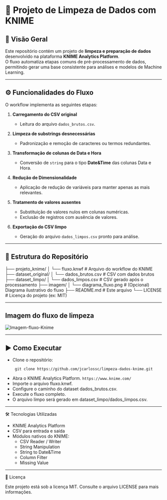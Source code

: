 # 🧹 Projeto de Limpeza de Dados com KNIME

## 📌 Visão Geral
Este repositório contém um projeto de **limpeza e preparação de dados** desenvolvido na plataforma **KNIME Analytics Platform**.  
O fluxo automatiza etapas comuns de pré-processamento de dados, permitindo gerar uma base consistente para análises e modelos de Machine Learning.

---

## ⚙️ Funcionalidades do Fluxo
O workflow implementa as seguintes etapas:

1. **Carregamento do CSV original**  
   - Leitura do arquivo `dados_brutos.csv`.

2. **Limpeza de substrings desnecessárias**  
   - Padronização e remoção de caracteres ou termos redundantes.

3. **Transformação de colunas de Data e Hora**  
   - Conversão de `string` para o tipo **Date&Time** das colunas Data e Hora.

4. **Redução de Dimensionalidade**  
   - Aplicação de redução de variáveis para manter apenas as mais relevantes.

5. **Tratamento de valores ausentes**  
   - Substituição de valores nulos em colunas numéricas.  
   - Exclusão de registros com ausência de valores.

6. **Exportação do CSV limpo**  
   - Geração do arquivo `dados_limpos.csv` pronto para análise.

---

## 📂 Estrutura do Repositório

├── projeto_knime/
│ └── fluxo.knwf # Arquivo do workflow do KNIME
├── dataset_original/
│ └── dados_brutos.csv # CSV com dados brutos
├── dataset_limpo/
│ └── dados_limpos.csv # CSV gerado após o processamento
├── imagem/
│ └── diagrama_fluxo.png # (Opcional) Diagrama ilustrativo do fluxo
├── README.md # Este arquivo
└── LICENSE # Licença do projeto (ex: MIT)

---

## Imagem do fluxo de limpeza
<img href="imagem/diagrama_fluxo.png" alt="Imagem-fluxo-Knime" />

---

## ▶️ Como Executar

- Clone o repositório:
   ```
    git clone https://github.com/jcarlossc/limpeza-dados-knime.git
   ```
- Abra o KNIME Analytics Platform. ```https://www.knime.com/```
- Importe o arquivo fluxo.knwf.
- Configure o caminho do dataset dados_brutos.csv.
- Execute o fluxo completo.
- O arquivo limpo será gerado em dataset_limpo/dados_limpos.csv.

---

🛠️ Tecnologias Utilizadas

- KNIME Analytics Platform
- CSV para entrada e saída
- Módulos nativos do KNIME:
  * CSV Reader / Writer
  * String Manipulation
  * String to Date&Time
  * Column Filter
  * Missing Value

---

📜 Licença

Este projeto está sob a licença MIT. Consulte o arquivo LICENSE para mais informações.

